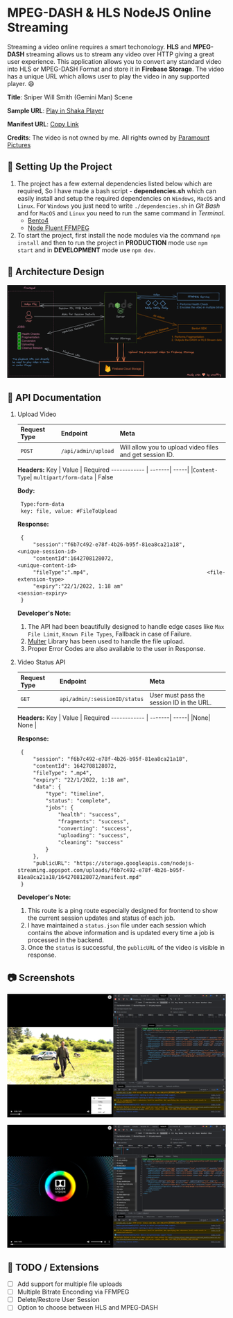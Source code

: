 # MPEG-DASH & HLS NodeJS Online Streaming

Streaming a video online requires a smart techonology. **HLS** and **MPEG-DASH** streaming allows us to stream any video over HTTP giving a great user experience.
This application allows you to convert any standard video into HLS or MPEG-DASH Format and store it in **Firebase Storage**. The video has a unique URL which allows user to play the video in any supported player. 😄

**Title**: Sniper Will Smith (Gemini Man) Scene

**Sample URL**: [Play in Shaka Player](https://shaka-player-demo.appspot.com/demo/#audiolang=en;textlang=en;uilang=en;asset=https://storage.googleapis.com/nodejs-streaming.appspot.com/uploads/f6b7c492-e78f-4b26-b95f-81ea8ca21a18/1642708128072/manifest.mpd;panel=CUSTOM%20CONTENT;build=compiled)

**Manifest URL**: [Copy Link](https://storage.googleapis.com/nodejs-streaming.appspot.com/uploads/f6b7c492-e78f-4b26-b95f-81ea8ca21a18/1642708128072/manifest.mpd)


**Credits**: The video is not owned by me. All rights owned by [Paramount Pictures](https://www.youtube.com/paramount)
## 🔰 Setting Up the Project
1. The project has a few external dependencies listed below which are required, So I have made a bash script - **dependencies.sh** which can easily install and setup the required dependencies on `Windows`, `MacOS` and `Linux`. For `Windows` you just need to write ```./dependencies.sh``` in *Git Bash* and for `MacOS` and `Linux` you need to run the same command in *Terminal*.
   - [Bento4](https://www.bento4.com/)
   - [Node Fluent FFMPEG](https://github.com/fluent-ffmpeg/node-fluent-ffmpeg) 
2. To start the project, first install the node modules via the command ```npm install``` and then to run the project in **PRODUCTION** mode use ```npm start``` and in **DEVELOPMENT** mode use ```npm dev```.

## 🔨 Architecture Design

![](static/architecture.png)

## 📑 API Documentation
1. Upload Video

    Request Type| Endpoint | Meta
    ------------ | -------| -----|
    |`POST`|`/api/admin/upload` | Will allow you to upload video files and get session ID.

    **Headers:**
    Key | Value | Required
    ------------ | -------| -----|
    |`Content-Type`| `multipart/form-data` | False

    **Body:** 
    
        Type:form-data
        key: file, value: #FileToUpload

    **Response:**

        {
            "session":"f6b7c492-e78f-4b26-b95f-81ea8ca21a18",       <unique-session-id>
            "contentId":1642708128072,                              <unique-content-id>
            "fileType":".mp4",                                      <file-extension-type>
            "expiry":"22/1/2022, 1:18 am"                           <session-expiry>
        }

    **Developer's Note:**
    1.  The API had been beautifully designed to handle edge cases like `Max File Limit`, `Known File Types`, Fallback in case of Failure.
    2.  [Multer](#) Library has been used to handle the file upload. 
    3.  Proper Error Codes are also available to the user in Response.
   
2. Video Status API

    Request Type| Endpoint | Meta
    ------------ | -------| -----|
    |`GET`|`api/admin/:sessionID/status` | User must pass the session ID in the URL.

    **Headers:**
    Key | Value | Required
    ------------ | -------| -----|
    |None| None | 

    **Response:**

        {
            "session": "f6b7c492-e78f-4b26-b95f-81ea8ca21a18",
            "contentId": 1642708128072,  
            "fileType": ".mp4",
            "expiry": "22/1/2022, 1:18 am",
            "data": {
                "type": "timeline",
                "status": "complete",
                "jobs": {
                    "health": "success",
                    "fragments": "success",
                    "converting": "success",
                    "uploading": "success",
                    "cleaning": "success"
                }
            },
            "publicURL": "https://storage.googleapis.com/nodejs-streaming.appspot.com/uploads/f6b7c492-e78f-4b26-b95f-81ea8ca21a18/1642708128072/manifest.mpd"
        }

    **Developer's Note:**
    1.  This route is a ping route especially designed for frontend to show the current session updates and status of each job.
    2.  I have maintained a `status.json` file under each session which contains the above information and is updated every time a job is processed in the backend.
    3.  Once the `status` is successful, the `publicURL` of the video is visible in response.

## 📷 Screenshots

![](static/1.png)

![](static/2.png)
## 🏁 TODO / Extensions
  - [ ] Add support for multiple file uploads
  - [ ] Multiple Bitrate Enconding via FFMPEG
  - [ ] Delete/Restore User Session
  - [ ] Option to choose between HLS and MPEG-DASH